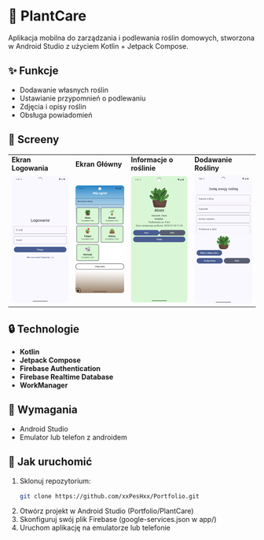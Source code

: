 # 🌱 PlantCare

Aplikacja mobilna do zarządzania i podlewania roślin domowych, stworzona w Android Studio z użyciem Kotlin + Jetpack Compose.

## ✨ Funkcje

- Dodawanie własnych roślin
- Ustawianie przypomnień o podlewaniu
- Zdjęcia i opisy roślin
- Obsługa powiadomień

## 📸 Screeny

<table>
  <tr>
    <td><b>Ekran Logowania</b></td>
    <td><b>Ekran Główny</b></td>
    <td><b>Informacje o roślinie</b></td>
    <td><b>Dodawanie Rośliny</b></td>
  </tr>
  <tr>
    <td><img src="screens/login_screen.png" width="250"/></td>
    <td><img src="screens/main_screen.png" width="250"/></td>
    <td><img src="screens/plant_screen.png" width="250"/></td>
    <td><img src="screens/add_plant_screen.png" width="250"/></td>
  </tr>
</table>

## 🔒 Technologie

- **Kotlin**
- **Jetpack Compose**
- **Firebase Authentication**
- **Firebase Realtime Database**
- **WorkManager**

## 📱 Wymagania

- Android Studio
- Emulator lub telefon z androidem

## 🔧 Jak uruchomić

1. Sklonuj repozytorium:
   ```bash
   git clone https://github.com/xxPesHxx/Portfolio.git
2. Otwórz projekt w Android Studio (Portfolio/PlantCare)
3. Skonfiguruj swój plik Firebase (google-services.json w app/)
4. Uruchom aplikację na emulatorze lub telefonie


